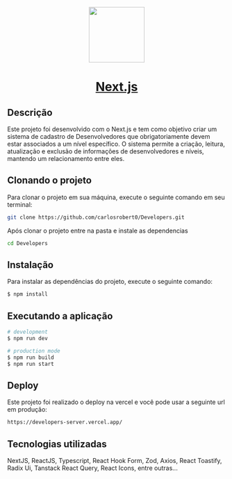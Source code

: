 <p align="center">
  <a href="https://nextjs.org">
    <picture>
      <source media="(prefers-color-scheme: dark)" srcset="https://assets.vercel.com/image/upload/v1662130559/nextjs/Icon_dark_background.png">
      <img src="https://assets.vercel.com/image/upload/v1662130559/nextjs/Icon_light_background.png" height="128">
    </picture>
    <h1 align="center">Next.js</h1>
  </a>
</p>

## Descrição

Este projeto foi desenvolvido com o Next.js e tem como objetivo criar um sistema de cadastro de Desenvolvedores que obrigatoriamente devem estar associados a um nível específico. O sistema permite a criação, leitura, atualização e exclusão de informações de desenvolvedores e níveis, mantendo um relacionamento entre eles.

## Clonando o projeto

Para clonar o projeto em sua máquina, execute o seguinte comando em seu terminal:

```bash
git clone https://github.com/carlosrobert0/Developers.git
```

Após clonar o projeto entre na pasta e instale as dependencias 

```bash
cd Developers
```

## Instalação

Para instalar as dependências do projeto, execute o seguinte comando:

```bash
$ npm install
```

## Executando a aplicação

```bash
# development
$ npm run dev

# production mode
$ npm run build
$ npm run start
```


## Deploy

Este projeto foi realizado o deploy na vercel e você pode usar a seguinte url em produção:

```bash
https://developers-server.vercel.app/
```


## Tecnologias utilizadas

NextJS, ReactJS, Typescript, React Hook Form, Zod, Axios, React Toastify, Radix Ui, Tanstack React Query, React Icons, entre outras...

